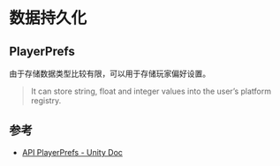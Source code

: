 # 数据持久化

## PlayerPrefs

由于存储数据类型比较有限，可以用于存储玩家偏好设置。
> It can store string, float and integer values into the user’s platform registry.


## 参考
- [API PlayerPrefs - Unity Doc](https://docs.unity3d.com/ScriptReference/PlayerPrefs.html)